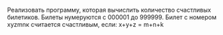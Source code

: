 Реализовать программу, которая вычислить количество счастливых билетиков. Билеты нумеруются с 000001 до 999999. Билет с номером хyzmnк считается счастливым, если:
x+y+z = m+n+k
